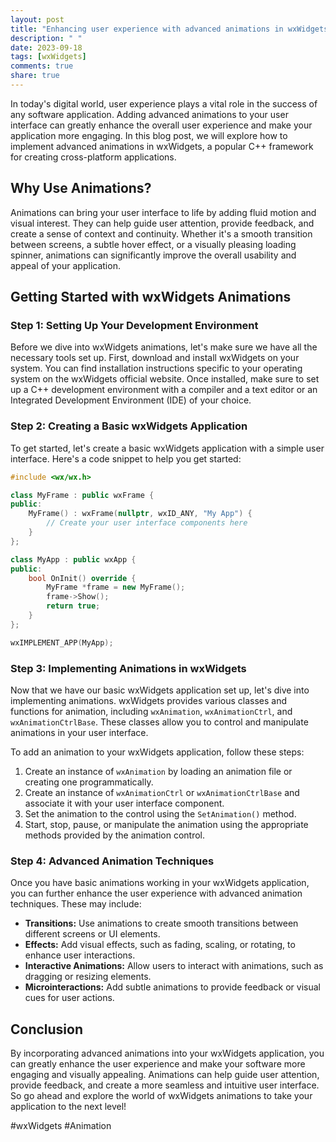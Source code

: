 ```yaml
---
layout: post
title: "Enhancing user experience with advanced animations in wxWidgets"
description: " "
date: 2023-09-18
tags: [wxWidgets]
comments: true
share: true
---
```


In today's digital world, user experience plays a vital role in the success of any software application. Adding advanced animations to your user interface can greatly enhance the overall user experience and make your application more engaging. In this blog post, we will explore how to implement advanced animations in wxWidgets, a popular C++ framework for creating cross-platform applications.

## Why Use Animations?

Animations can bring your user interface to life by adding fluid motion and visual interest. They can help guide user attention, provide feedback, and create a sense of context and continuity. Whether it's a smooth transition between screens, a subtle hover effect, or a visually pleasing loading spinner, animations can significantly improve the overall usability and appeal of your application.

## Getting Started with wxWidgets Animations

### Step 1: Setting Up Your Development Environment
Before we dive into wxWidgets animations, let's make sure we have all the necessary tools set up. First, download and install wxWidgets on your system. You can find installation instructions specific to your operating system on the wxWidgets official website. Once installed, make sure to set up a C++ development environment with a compiler and a text editor or an Integrated Development Environment (IDE) of your choice.

### Step 2: Creating a Basic wxWidgets Application
To get started, let's create a basic wxWidgets application with a simple user interface. Here's a code snippet to help you get started:

```cpp
#include <wx/wx.h>

class MyFrame : public wxFrame {
public:
    MyFrame() : wxFrame(nullptr, wxID_ANY, "My App") {
        // Create your user interface components here
    }
};

class MyApp : public wxApp {
public:
    bool OnInit() override {
        MyFrame *frame = new MyFrame();
        frame->Show();
        return true;
    }
};

wxIMPLEMENT_APP(MyApp);
```

### Step 3: Implementing Animations in wxWidgets
Now that we have our basic wxWidgets application set up, let's dive into implementing animations. wxWidgets provides various classes and functions for animation, including `wxAnimation`, `wxAnimationCtrl`, and `wxAnimationCtrlBase`. These classes allow you to control and manipulate animations in your user interface.

To add an animation to your wxWidgets application, follow these steps:

1. Create an instance of `wxAnimation` by loading an animation file or creating one programmatically.
2. Create an instance of `wxAnimationCtrl` or `wxAnimationCtrlBase` and associate it with your user interface component.
3. Set the animation to the control using the `SetAnimation()` method.
4. Start, stop, pause, or manipulate the animation using the appropriate methods provided by the animation control.

### Step 4: Advanced Animation Techniques
Once you have basic animations working in your wxWidgets application, you can further enhance the user experience with advanced animation techniques. These may include:

- **Transitions:** Use animations to create smooth transitions between different screens or UI elements.
- **Effects:** Add visual effects, such as fading, scaling, or rotating, to enhance user interactions.
- **Interactive Animations:** Allow users to interact with animations, such as dragging or resizing elements.
- **Microinteractions:** Add subtle animations to provide feedback or visual cues for user actions.

## Conclusion

By incorporating advanced animations into your wxWidgets application, you can greatly enhance the user experience and make your software more engaging and visually appealing. Animations can help guide user attention, provide feedback, and create a more seamless and intuitive user interface. So go ahead and explore the world of wxWidgets animations to take your application to the next level!

#wxWidgets #Animation